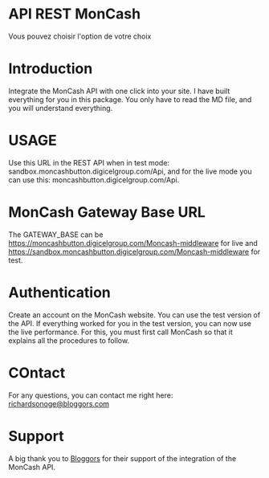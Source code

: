 # API REST MonCash
Vous pouvez choisir l'option de votre choix

# Introduction
Integrate the MonCash API with one click into your site. 
I have built everything for you in this package. 
You only have to read the MD file, and you will understand everything.

# USAGE
Use this URL in the REST API when in test mode: sandbox.moncashbutton.digicelgroup.com/Api, 
and for the live mode you can use this: moncashbutton.digicelgroup.com/Api.

# MonCash Gateway Base URL
The GATEWAY_BASE can be https://moncashbutton.digicelgroup.com/Moncash-middleware for live and
https://sandbox.moncashbutton.digicelgroup.com/Moncash-middleware for test.

# Authentication
Create an account on the MonCash website. You can use the test version of the API.
If everything worked for you in the test version, you can now use the live performance. For this, you must first call MonCash so that it explains all the procedures to follow.

# COntact
For any questions, you can contact me right here: richardsonoge@bloggors.com
# Support
 A big thank you to [Bloggors]([bloggors.com](www.bloggors.com)) for their support of the integration of the MonCash API.
